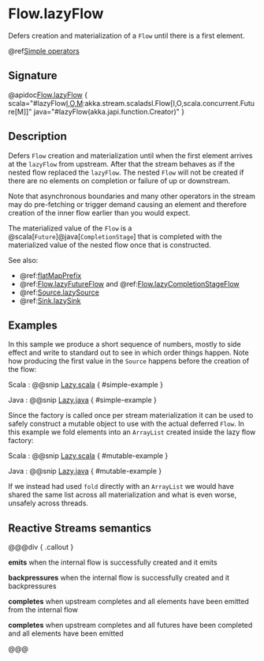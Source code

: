 # Flow.lazyFlow

Defers creation and materialization of a `Flow` until there is a first element.

@ref[Simple operators](../index.md#simple-operators)

## Signature

@apidoc[Flow.lazyFlow](Flow$) { scala="#lazyFlow[I,O,M](create:()=&gt;akka.stream.scaladsl.Flow[I,O,M]):akka.stream.scaladsl.Flow[I,O,scala.concurrent.Future[M]]" java="#lazyFlow(akka.japi.function.Creator)" }


## Description

Defers `Flow` creation and materialization until when the first element arrives at the `lazyFlow` from upstream. After
that the stream behaves as if the nested flow replaced the `lazyFlow`.
The nested `Flow` will not be created if there are no elements on completion or failure of up or downstream.

Note that asynchronous boundaries and many other operators in the stream may do pre-fetching or trigger demand causing an element
and therefore creation of the inner flow earlier than you would expect.

The materialized value of the `Flow` is a @scala[`Future`]@java[`CompletionStage`] that is completed with the 
materialized value of the nested flow once that is constructed.

See also: 

 * @ref:[flatMapPrefix](../Source-or-Flow/flatMapPrefix.md)
 * @ref:[Flow.lazyFutureFlow](lazyFutureFlow.md) and @ref:[Flow.lazyCompletionStageFlow](lazyCompletionStageFlow.md)
 * @ref:[Source.lazySource](../Source/lazySource.md)
 * @ref:[Sink.lazySink](../Sink/lazySink.md)

## Examples

In this sample we produce a short sequence of numbers, mostly to side effect and write to standard out to see in which
order things happen. Note how producing the first value in the `Source` happens before the creation of the flow:

Scala
:   @@snip [Lazy.scala](/akka-docs/src/test/scala/docs/stream/operators/flow/Lazy.scala) { #simple-example }

Java
:   @@snip [Lazy.java](/akka-docs/src/test/java/jdocs/stream/operators/flow/Lazy.java) { #simple-example }

Since the factory is called once per stream materialization it can be used to safely construct a mutable object to 
use with the actual deferred `Flow`. In this example we fold elements into an `ArrayList` created inside the lazy 
flow factory:

Scala
:   @@snip [Lazy.scala](/akka-docs/src/test/scala/docs/stream/operators/flow/Lazy.scala) { #mutable-example }

Java
:   @@snip [Lazy.java](/akka-docs/src/test/java/jdocs/stream/operators/flow/Lazy.java) { #mutable-example }

If we instead had used `fold` directly with an `ArrayList` we would have shared the same list across
all materialization and what is even worse, unsafely across threads.

## Reactive Streams semantics

@@@div { .callout }

**emits** when the internal flow is successfully created and it emits

**backpressures** when the internal flow is successfully created and it backpressures

**completes** when upstream completes and all elements have been emitted from the internal flow

**completes** when upstream completes and all futures have been completed and all elements have been emitted

@@@


